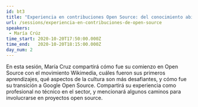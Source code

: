 ```yaml
---
id: bt3
title: "Experiencia en contribuciones Open Source: del conocimiento abierto, a tecnologías cloud"
url: /sessions/experiencia-en-contribuciones-de-open-source
speakers:
 - María Crúz
time_start: 2020-10-20T17:50:00.000Z
time_end:   2020-10-20T18:15:00.000Z
day_num: 2
---
```


En esta sesión, María Cruz compartirá cómo fue su comienzo en Open Source con el movimiento Wikimedia, cuáles fueron sus primeros aprendizajes, qué aspectos de la cultura son más desafiantes, y cómo fue su transición a Google Open Source. Compartirá su experiencia como profesional no técnico en el sector, y mencionará algunos caminos para involucrarse en proyectos open source.